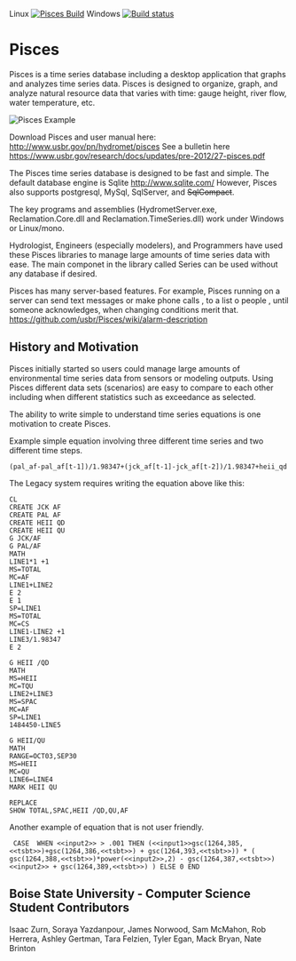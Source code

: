 Linux
[![Pisces Build](https://www.travis-ci.com/usbr/Pisces.svg?branch=master)](https://www.travis-ci.com/github/usbr/Pisces)
Windows
[![Build status](https://ci.appveyor.com/api/projects/status/vrtk5m141gfrb6gt?svg=true)](https://ci.appveyor.com/project/ktarbet/pisces)

Pisces   
======

Pisces is a time series database including a desktop application that graphs and analyzes time series data. Pisces is designed to organize, graph, and analyze natural resource data that varies with time: gauge height, river flow, water temperature, etc. 

![Pisces Example](https://raw.githubusercontent.com/wiki/usbr/pisces/images/PiscesMain.PNG)

Download Pisces and user manual here: http://www.usbr.gov/pn/hydromet/pisces
See a bulletin here https://www.usbr.gov/research/docs/updates/pre-2012/27-pisces.pdf
 
The Pisces time series database is designed to be fast and simple.  The default database engine is Sqlite http://www.sqlite.com/
However, Pisces also supports postgresql, MySql, SqlServer, and ~~SqlCompact~~.

The key programs and assemblies  (HydrometServer.exe, Reclamation.Core.dll and Reclamation.TimeSeries.dll) work under Windows or Linux/mono.  
 
Hydrologist, Engineers (especially modelers), and Programmers have used these Pisces libraries to manage large amounts of time series data with ease. The main componet in the library called Series can be used without any database if desired.

Pisces has many server-based features.  For example, Pisces running on a server can send text messages or make phone calls , to a list o people , until someone acknowledges, when changing conditions merit that.  https://github.com/usbr/Pisces/wiki/alarm-description

## History and Motivation

Pisces initially started so users could manage large amounts of environmental time series data from sensors or modeling outputs.   Using Pisces different data sets (scenarios) are easy to compare to each other including when different statistics such as exceedance as selected.


The ability to write simple to understand time series equations is one motivation to create Pisces.

Example simple equation involving three different time series and two different time steps.
```
(pal_af-pal_af[t-1])/1.98347+(jck_af[t-1]-jck_af[t-2])/1.98347+heii_qd
```

The Legacy system requires writing the equation above like this:

```
CL
CREATE JCK AF
CREATE PAL AF
CREATE HEII QD
CREATE HEII QU
G JCK/AF
G PAL/AF
MATH
LINE1*1 +1
MS=TOTAL
MC=AF
LINE1+LINE2
E 2
E 1
SP=LINE1
MS=TOTAL
MC=CS
LINE1-LINE2 +1
LINE3/1.98347
E 2
 
G HEII /QD
MATH
MS=HEII
MC=TQU
LINE2+LINE3
MS=SPAC
MC=AF
SP=LINE1
1484450-LINE5
 
G HEII/QU
MATH
RANGE=OCT03,SEP30
MS=HEII
MC=QU
LINE6=LINE4
MARK HEII QU
 
REPLACE
SHOW TOTAL,SPAC,HEII /QD,QU,AF
```


Another example of equation that is not user friendly.

```
 CASE  WHEN <<input2>> > .001 THEN (<<input1>>gsc(1264,385,<<tsbt>>)+gsc(1264,386,<<tsbt>>) + gsc(1264,393,<<tsbt>>)) * ( gsc(1264,388,<<tsbt>>)*power(<<input2>>,2) - gsc(1264,387,<<tsbt>>)<<input2>> + gsc(1264,389,<<tsbt>>) ) ELSE 0 END
 ```


## Boise State University - Computer Science Student Contributors

Isaac Zurn, Soraya Yazdanpour, James Norwood, Sam McMahon, Rob Herrera, Ashley Gertman, Tara Felzien, Tyler Egan, Mack Bryan, Nate Brinton


